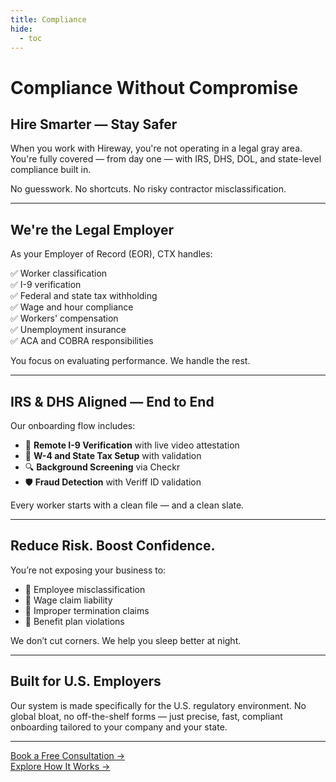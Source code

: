 ```yaml
---
title: Compliance
hide:
  - toc
---
```


# Compliance Without Compromise

## Hire Smarter — Stay Safer

When you work with Hireway, you're not operating in a legal gray area. You're fully covered — from day one — with IRS, DHS, DOL, and state-level compliance built in.

No guesswork. No shortcuts. No risky contractor misclassification.

---

## We're the Legal Employer

As your Employer of Record (EOR), CTX handles:

✅ Worker classification  
✅ I-9 verification  
✅ Federal and state tax withholding  
✅ Wage and hour compliance  
✅ Workers' compensation  
✅ Unemployment insurance  
✅ ACA and COBRA responsibilities

You focus on evaluating performance. We handle the rest.

---

## IRS & DHS Aligned — End to End

Our onboarding flow includes:

- 📸 **Remote I-9 Verification** with live video attestation
- 🧾 **W-4 and State Tax Setup** with validation
- 🔍 **Background Screening** via Checkr
- 🛡 **Fraud Detection** with Veriff ID validation

Every worker starts with a clean file — and a clean slate.

---

## Reduce Risk. Boost Confidence.

You’re not exposing your business to:

- 🚫 Employee misclassification
- 🚫 Wage claim liability
- 🚫 Improper termination claims
- 🚫 Benefit plan violations

We don’t cut corners. We help you sleep better at night.

---

## Built for U.S. Employers

Our system is made specifically for the U.S. regulatory environment. No global bloat, no off-the-shelf forms — just precise, fast, compliant onboarding tailored to your company and your state.

---

[Book a Free Consultation →](#)  
[Explore How It Works →](how-it-works.md)
